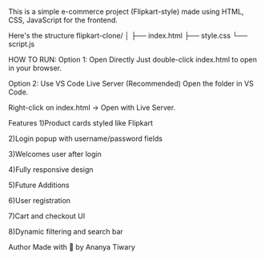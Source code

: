 This is a simple e-commerce project (Flipkart-style) made using HTML, CSS, JavaScript for the frontend.

Here's the structure
flipkart-clone/
│
├── index.html
├── style.css
└── script.js





HOW TO RUN:
Option 1: Open Directly
Just double-click index.html to open in your browser.

Option 2: Use VS Code Live Server (Recommended)
Open the folder in VS Code.

Right-click on index.html → Open with Live Server.

Features
1)Product cards styled like Flipkart

2)Login popup with username/password fields

3)Welcomes user after login

4)Fully responsive design

5)Future Additions

6)User registration

7)Cart and checkout UI

8)Dynamic filtering and search bar

Author
Made with 💙 by Ananya Tiwary




